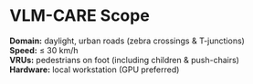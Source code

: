 # VLM-CARE Scope

**Domain:** daylight, urban roads (zebra crossings & T-junctions)  
**Speed:** ≤ 30 km/h  
**VRUs:** pedestrians on foot (including children & push-chairs)  
**Hardware:** local workstation (GPU preferred)